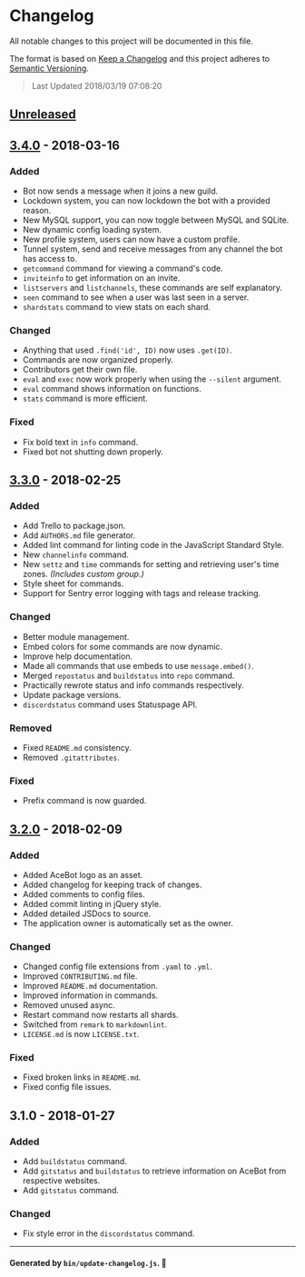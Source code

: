 # Changelog
All notable changes to this project will be documented in this file.

The format is based on [Keep a Changelog](http://keepachangelog.com/en/1.0.0)
and this project adheres to [Semantic Versioning](http://semver.org/spec/v2.0.0.html).

> Last Updated 2018/03/19 07:08:20

## [Unreleased]
## [3.4.0] - 2018-03-16
### Added
- Bot now sends a message when it joins a new guild.
- Lockdown system, you can now lockdown the bot with a provided reason.
- New MySQL support, you can now toggle between MySQL and SQLite.
- New dynamic config loading system.
- New profile system, users can now have a custom profile.
- Tunnel system, send and receive messages from any channel the bot has access to.
- `getcommand` command for viewing a command's code.
- `inviteinfo` to get information on an invite.
- `listservers` and `listchannels`, these commands are self explanatory.
- `seen` command to see when a user was last seen in a server.
- `shardstats` command to view stats on each shard.

### Changed
- Anything that used `.find('id', ID)` now uses `.get(ID)`.
- Commands are now organized properly.
- Contributors get their own file.
- `eval` and `exec` now work properly when using the `--silent` argument.
- `eval` command shows information on functions.
- `stats` command is more efficient.

### Fixed
- Fix bold text in `info` command.
- Fixed bot not shutting down properly.

## [3.3.0] - 2018-02-25
### Added
- Add Trello to package.json.
- Add `AUTHORS.md` file generator.
- Added lint command for linting code in the JavaScript Standard Style.
- New `channelinfo` command.
- New `settz` and `time` commands for setting and retrieving user's time zones. *(Includes custom group.)*
- Style sheet for commands.
- Support for Sentry error logging with tags and release tracking.

### Changed
- Better module management.
- Embed colors for some commands are now dynamic.
- Improve help documentation.
- Made all commands that use embeds to use `message.embed()`.
- Merged `repostatus` and `buildstatus` into `repo` command.
- Practically rewrote status and info commands respectively.
- Update package versions.
- `discordstatus` command uses Statuspage API.

### Removed
- Fixed `README.md` consistency.
- Removed `.gitattributes`.

### Fixed
- Prefix command is now guarded.

## [3.2.0] - 2018-02-09
### Added
- Added AceBot logo as an asset.
- Added changelog for keeping track of changes.
- Added comments to config files.
- Added commit linting in jQuery style.
- Added detailed JSDocs to source.
- The application owner is automatically set as the owner.

### Changed
- Changed config file extensions from `.yaml` to `.yml`.
- Improved `CONTRIBUTING.md` file.
- Improved `README.md` documentation.
- Improved information in commands.
- Removed unused async.
- Restart command now restarts all shards.
- Switched from `remark` to `markdownlint`.
- `LICENSE.md` is now `LICENSE.txt`.

### Fixed
- Fixed broken links in `README.md`.
- Fixed config file issues.

## 3.1.0 - 2018-01-27
### Added
- Add `buildstatus` command.
- Add `gitstatus` and `buildstatus` to retrieve information on AceBot from respective websites.
- Add `gitstatus` command.

### Changed
- Fix style error in the `discordstatus` command.

[Unreleased]: http://github.com/Aceheliflyer/AceBot/compare/v3.4.0...HEAD
[3.4.0]: http://github.com/Aceheliflyer/AceBot/compare/v3.3.0...v3.4.0
[3.3.0]: http://github.com/Aceheliflyer/AceBot/compare/v3.2.0...v3.3.0
[3.2.0]: http://github.com/Aceheliflyer/AceBot/compare/v3.1.0...v3.2.0

---

#### Generated by `bin/update-changelog.js`. 🚀
